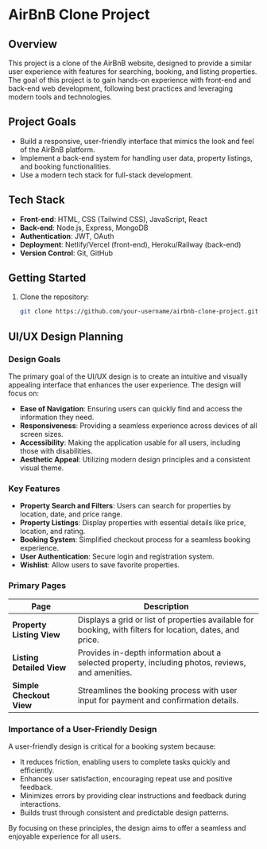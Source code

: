 # AirBnB Clone Project

## Overview
This project is a clone of the AirBnB website, designed to provide a similar user experience with features for searching, booking, and listing properties. The goal of this project is to gain hands-on experience with front-end and back-end web development, following best practices and leveraging modern tools and technologies.

## Project Goals
- Build a responsive, user-friendly interface that mimics the look and feel of the AirBnB platform.
- Implement a back-end system for handling user data, property listings, and booking functionalities.
- Use a modern tech stack for full-stack development.

## Tech Stack
- **Front-end**: HTML, CSS (Tailwind CSS), JavaScript, React
- **Back-end**: Node.js, Express, MongoDB
- **Authentication**: JWT, OAuth
- **Deployment**: Netlify/Vercel (front-end), Heroku/Railway (back-end)
- **Version Control**: Git, GitHub

## Getting Started
1. Clone the repository:
   ```bash
   git clone https://github.com/your-username/airbnb-clone-project.git

 ## UI/UX Design Planning

### Design Goals
The primary goal of the UI/UX design is to create an intuitive and visually appealing interface that enhances the user experience. The design will focus on:
- **Ease of Navigation**: Ensuring users can quickly find and access the information they need.
- **Responsiveness**: Providing a seamless experience across devices of all screen sizes.
- **Accessibility**: Making the application usable for all users, including those with disabilities.
- **Aesthetic Appeal**: Utilizing modern design principles and a consistent visual theme.

### Key Features
- **Property Search and Filters**: Users can search for properties by location, date, and price range.
- **Property Listings**: Display properties with essential details like price, location, and rating.
- **Booking System**: Simplified checkout process for a seamless booking experience.
- **User Authentication**: Secure login and registration system.
- **Wishlist**: Allow users to save favorite properties.

### Primary Pages
| **Page**                  | **Description**                                                                                          |
|---------------------------|----------------------------------------------------------------------------------------------------------|
| **Property Listing View** | Displays a grid or list of properties available for booking, with filters for location, dates, and price.|
| **Listing Detailed View** | Provides in-depth information about a selected property, including photos, reviews, and amenities.       |
| **Simple Checkout View**  | Streamlines the booking process with user input for payment and confirmation details.                    |

### Importance of a User-Friendly Design
A user-friendly design is critical for a booking system because:
- It reduces friction, enabling users to complete tasks quickly and efficiently.
- Enhances user satisfaction, encouraging repeat use and positive feedback.
- Minimizes errors by providing clear instructions and feedback during interactions.
- Builds trust through consistent and predictable design patterns.

By focusing on these principles, the design aims to offer a seamless and enjoyable experience for all users.

